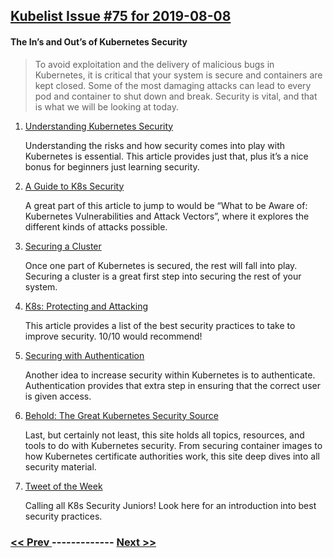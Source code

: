 ## [Kubelist Issue #75 for 2019-08-08](https://kubelist.com/issue/75)

#### The In’s and Out’s of Kubernetes Security

> To avoid exploitation and the delivery of malicious bugs in Kubernetes, it is critical that your system is secure and containers are kept closed. Some of the most damaging attacks can lead to every pod and container to shut down and break. Security is vital, and that is what we will be looking at today. 

1. [Understanding Kubernetes Security](https://kubernetes.io/docs/concepts/security/)

    Understanding the risks and how security comes into play with Kubernetes is essential. This article provides just that, plus it’s a nice bonus for beginners just learning security.
1. [A Guide to K8s Security](https://neuvector.com/container-security/kubernetes-security-guide/)

    A great part of this article to jump to would be “What to be Aware of: Kubernetes Vulnerabilities and Attack Vectors”, where it explores the different kinds of attacks possible.
1. [Securing a Cluster](https://kubernetes.io/docs/tasks/administer-cluster/securing-a-cluster/)

    Once one part of Kubernetes is secured, the rest will fall into play. Securing a cluster is a great first step into securing the rest of your system.
1. [K8s: Protecting and Attacking](https://www.cncf.io/blog/2019/01/14/9-kubernetes-security-best-practices-everyone-must-follow/)

    This article provides a list of the best security practices to take to improve security. 10/10 would recommend!
1. [Securing with Authentication](https://kubernetes.io/docs/reference/access-authn-authz/authentication/)

    Another idea to increase security within Kubernetes is to authenticate. Authentication provides that extra step in ensuring that the correct user is given access.
1. [Behold: The Great Kubernetes Security Source](https://kubernetes-security.info/)

    Last, but certainly not least, this site holds all topics, resources, and tools to do with Kubernetes security. From securing container images to how Kubernetes certificate authorities work, this site deep dives into all security material.
1. [Tweet of the Week](https://twitter.com/learnk8s/status/1142647301158133761)

    Calling all K8s Security Juniors! Look here for an introduction into best security practices.

### [ << Prev ](kubelist-74.md) ------------- [ Next >> ](kubelist-76.md)